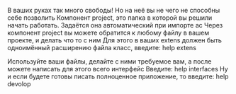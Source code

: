 В ваших руках так много свободы! Но на неё вы не чего не способны себе позволить
Компонент project, это папка в которой вы решили начать работать. Задаётся она автоматический при импорте ac
Через компонент project вы можете обратится к любому файлу в вашем проекте, и делать что то с ним
Для этого в ваших extens должен быть одноимённый расширению файла класс, введите: help extens

Используйте ваши файлы, делайте с ними требуемое вам, а после можете написать для этого всего интерфейс
Введите: help interfaces
Ну и если будете готовы писать полноценное приложение, то введите: help devolop